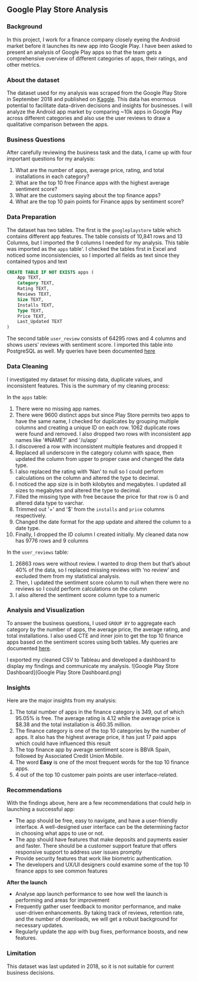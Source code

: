 ## Google Play Store Analysis 

### Background
In this project, I work for a finance company closely eyeing the Android market before it launches its new app into Google Play. 
I have been asked to present an analysis of Google Play apps so that the team gets a comprehensive overview of different categories of apps, their ratings, and other metrics.

### About the dataset
The dataset used for my analysis was scraped from the Google Play Store in September 2018 and published on [Kaggle](https://www.kaggle.com/datasets/lava18/google-play-store-apps). 
This data has enormous potential to facilitate data-driven decisions and insights for businesses. 
I will analyze the Android app market by comparing ~10k apps in Google Play across different categories and also use the user reviews to draw a qualitative comparison between the apps.

### Business Questions
After carefully reviewing the business task and the data, I came up with four important questions for my analysis:
1.	What are the number of apps, average price, rating, and total installations in each category?
2.	What are the top 10 free Finance apps with the highest average sentiment score?
3.	What are the customers saying about the top finance apps?  
4.	What are the top 10 pain points for Finance apps by sentiment score? 

### Data Preparation
The dataset has two tables. The first is the `googleplaystore` table which contains different app features. 
The table consists of 10,841 rows and 13 Columns, but I imported the 9 columns I needed for my analysis. This table was imported as the `apps` table'.
I checked the tables first in Excel and noticed some inconsistencies, so I imported all fields as text since they contained typos and text

```SQL
CREATE TABLE IF NOT EXISTS apps (
	App TEXT,
	Category TEXT,	
	Rating TEXT,
	Reviews TEXT,
	Size TEXT,	
	Installs TEXT,
	Type TEXT,	
	Price TEXT,
	Last_Updated TEXT
)
```
The second table `user_review` consists of 64295 rows and 4 columns and shows users’ reviews with sentiment score. I imported this table into PostgreSQL as well.
My queries have been documented [here](https://github.com/eyitayo22/Google-Play-Store-Analysis/blob/main/Google%20Play%20Store%20Analysis%20Script.sql)

### Data Cleaning
I investigated my dataset for missing data, duplicate values, and inconsistent features. This is the summary of my cleaning process:

In the `apps` table:
1. There were no missing app names.
2. There were 9600 distinct apps but since Play Store permits two apps to have the same name, I checked for duplicates by grouping multiple columns and creating a unique ID on each row. 1062 duplicate rows were found and removed. I also dropped two rows with inconsistent app names like '#NAME?' and '/u/app'
3. I discovered a row with inconsistent multiple features and dropped it
4. Replaced all underscore in the category column with space, then updated the column from upper to proper case and changed the data type.
5. I also replaced the rating with ‘Nan’ to null so I could perform calculations on the column and altered the type to decimal.
6. I noticed the app size is in both kilobytes and megabytes. I updated all sizes to megabytes and altered the type to decimal.
7. Filled the missing type with free because the price for that row is 0 and altered data type to varchar.
8. Trimmed out '+' and '$' from the `installs` and `price` columns respectively.
9. Changed the date format for the app update and altered the column to a date type.
10. Finally, I dropped the ID column I created initially. My cleaned data now has 9776 rows and 9 columns

In the `user_reviews` table:
1. 26863 rows were without review. I wanted to drop them but that’s about 40% of the data, so I replaced missing reviews with ‘no review’ and excluded them from my statistical analysis.
2. Then, I updated the sentiment score column to null when there were no reviews so I could perform calculations on the column
3. I also altered the sentiment score column type to a numeric

### Analysis and Visualization
To answer the business questions, I used `GROUP BY` to aggregate each category by the number of apps, the average price, the average rating, and total installations. 
I also used CTE and inner join to get the top 10 finance apps based on the sentiment scores using both tables. 
My queries are documented [here](https://github.com/eyitayo22/Google-Play-Store-Analysis/blob/main/Google%20Play%20Store%20Analysis%20Script.sql).

I exported my cleaned CSV to Tableau and developed a dashboard to display my findings and communicate my analysis.
![Google Play Store Dashboard](Google Play Store Dashboard.png)

### Insights
Here are the major insights from my analysis:
1. The total number of apps in the finance category is 349, out of which 95.05% is free. The average rating is 4.12 while the average price is $8.38 and the total installation is 460.35 million.
2. The finance category is one of the top 10 categories by the number of apps. It also has the highest average price, it has just 17 paid apps which could have influenced this result
3. The top finance app by average sentiment score is BBVA Spain, followed by Associated Credit Union Mobile.
4. The word **Easy** is one of the most frequent words for the top 10 finance apps.
5. 4 out of the top 10 customer pain points are user interface-related.

### Recommendations
With the findings above, here are a few recommendations that could help in launching a successful app:
- The app should be free, easy to navigate, and have a user-friendly interface. A well-designed user interface can be the determining factor in choosing what apps to use or not.
- The app should have features that make deposits and payments easier and faster. There should be a customer support feature that offers responsive support to address user issues promptly
- Provide security features that work like biometric authentication.
- The developers and UX/UI designers could examine some of the top 10 finance apps to see common features

**After the launch**
- Analyse app launch performance to see how well the launch is performing and areas for improvement
- Frequently gather user feedback to monitor performance, and make user-driven enhancements. By taking track of reviews, retention rate, and the number of downloads, we will get a robust background for necessary updates. 
- Regularly update the app with bug fixes, performance boosts, and new features.

### Limitation
This dataset was last updated in 2018, so it is not suitable for current business decisions.
